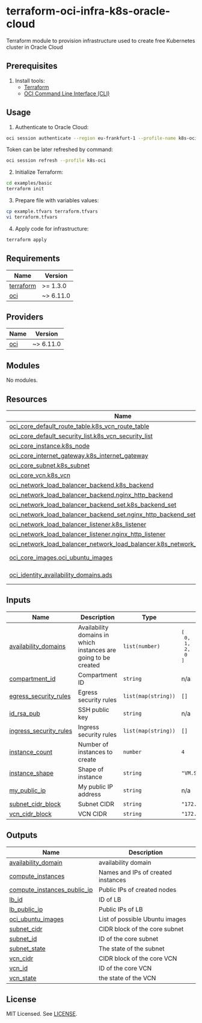 # terraform-oci-infra-k8s-oracle-cloud

Terraform module to provision infrastructure used to create free Kubernetes cluster in Oracle Cloud

## Prerequisites

1. Install tools:
   - [Terraform](https://developer.hashicorp.com/terraform/tutorials/aws-get-started/install-cli)
   - [OCI Command Line Interface (CLI)](https://docs.oracle.com/en-us/iaas/Content/API/SDKDocs/cliinstall.htm)

## Usage

1. Authenticate to Oracle Cloud:

```bash
oci session authenticate --region eu-frankfurt-1 --profile-name k8s-oci
```

Token can be later refreshed by command:

```bash
oci session refresh --profile k8s-oci
```

2. Initialize Terraform:

```bash
cd examples/basic
terraform init
```

3. Prepare file with variables values:

```bash
cp example.tfvars terraform.tfvars
vi terraform.tfvars
```

4. Apply code for infrastructure:

```bash
terraform apply
```

<!-- BEGINNING OF PRE-COMMIT-TERRAFORM DOCS HOOK -->
## Requirements

| Name | Version |
|------|---------|
| <a name="requirement_terraform"></a> [terraform](#requirement\_terraform) | >= 1.3.0 |
| <a name="requirement_oci"></a> [oci](#requirement\_oci) | ~> 6.11.0 |

## Providers

| Name | Version |
|------|---------|
| <a name="provider_oci"></a> [oci](#provider\_oci) | ~> 6.11.0 |

## Modules

No modules.

## Resources

| Name | Type |
|------|------|
| [oci_core_default_route_table.k8s_vcn_route_table](https://registry.terraform.io/providers/hashicorp/oci/latest/docs/resources/core_default_route_table) | resource |
| [oci_core_default_security_list.k8s_vcn_security_list](https://registry.terraform.io/providers/hashicorp/oci/latest/docs/resources/core_default_security_list) | resource |
| [oci_core_instance.k8s_node](https://registry.terraform.io/providers/hashicorp/oci/latest/docs/resources/core_instance) | resource |
| [oci_core_internet_gateway.k8s_internet_gateway](https://registry.terraform.io/providers/hashicorp/oci/latest/docs/resources/core_internet_gateway) | resource |
| [oci_core_subnet.k8s_subnet](https://registry.terraform.io/providers/hashicorp/oci/latest/docs/resources/core_subnet) | resource |
| [oci_core_vcn.k8s_vcn](https://registry.terraform.io/providers/hashicorp/oci/latest/docs/resources/core_vcn) | resource |
| [oci_network_load_balancer_backend.k8s_backend](https://registry.terraform.io/providers/hashicorp/oci/latest/docs/resources/network_load_balancer_backend) | resource |
| [oci_network_load_balancer_backend.nginx_http_backend](https://registry.terraform.io/providers/hashicorp/oci/latest/docs/resources/network_load_balancer_backend) | resource |
| [oci_network_load_balancer_backend_set.k8s_backend_set](https://registry.terraform.io/providers/hashicorp/oci/latest/docs/resources/network_load_balancer_backend_set) | resource |
| [oci_network_load_balancer_backend_set.nginx_http_backend_set](https://registry.terraform.io/providers/hashicorp/oci/latest/docs/resources/network_load_balancer_backend_set) | resource |
| [oci_network_load_balancer_listener.k8s_listener](https://registry.terraform.io/providers/hashicorp/oci/latest/docs/resources/network_load_balancer_listener) | resource |
| [oci_network_load_balancer_listener.nginx_http_listener](https://registry.terraform.io/providers/hashicorp/oci/latest/docs/resources/network_load_balancer_listener) | resource |
| [oci_network_load_balancer_network_load_balancer.k8s_network_load_balancer](https://registry.terraform.io/providers/hashicorp/oci/latest/docs/resources/network_load_balancer_network_load_balancer) | resource |
| [oci_core_images.oci_ubuntu_images](https://registry.terraform.io/providers/hashicorp/oci/latest/docs/data-sources/core_images) | data source |
| [oci_identity_availability_domains.ads](https://registry.terraform.io/providers/hashicorp/oci/latest/docs/data-sources/identity_availability_domains) | data source |

## Inputs

| Name | Description | Type | Default | Required |
|------|-------------|------|---------|:--------:|
| <a name="input_availability_domains"></a> [availability\_domains](#input\_availability\_domains) | Availability domains in which instances are going to be created | `list(number)` | <pre>[<br>  0,<br>  1,<br>  2,<br>  0<br>]</pre> | no |
| <a name="input_compartment_id"></a> [compartment\_id](#input\_compartment\_id) | Compartment ID | `string` | n/a | yes |
| <a name="input_egress_security_rules"></a> [egress\_security\_rules](#input\_egress\_security\_rules) | Egress security rules | `list(map(string))` | `[]` | no |
| <a name="input_id_rsa_pub"></a> [id\_rsa\_pub](#input\_id\_rsa\_pub) | SSH public key | `string` | n/a | yes |
| <a name="input_ingress_security_rules"></a> [ingress\_security\_rules](#input\_ingress\_security\_rules) | Ingress security rules | `list(map(string))` | `[]` | no |
| <a name="input_instance_count"></a> [instance\_count](#input\_instance\_count) | Number of instances to create | `number` | `4` | no |
| <a name="input_instance_shape"></a> [instance\_shape](#input\_instance\_shape) | Shape of instance | `string` | `"VM.Standard.A1.Flex"` | no |
| <a name="input_my_public_ip"></a> [my\_public\_ip](#input\_my\_public\_ip) | My public IP address | `string` | n/a | yes |
| <a name="input_subnet_cidr_block"></a> [subnet\_cidr\_block](#input\_subnet\_cidr\_block) | Subnet CIDR | `string` | `"172.16.0.0/24"` | no |
| <a name="input_vcn_cidr_block"></a> [vcn\_cidr\_block](#input\_vcn\_cidr\_block) | VCN CIDR | `string` | `"172.16.0.0/20"` | no |

## Outputs

| Name | Description |
|------|-------------|
| <a name="output_availability_domain"></a> [availability\_domain](#output\_availability\_domain) | availability domain |
| <a name="output_compute_instances"></a> [compute\_instances](#output\_compute\_instances) | Names and IPs of created instances |
| <a name="output_compute_instances_public_ip"></a> [compute\_instances\_public\_ip](#output\_compute\_instances\_public\_ip) | Public IPs of created nodes |
| <a name="output_lb_id"></a> [lb\_id](#output\_lb\_id) | ID of LB |
| <a name="output_lb_public_ip"></a> [lb\_public\_ip](#output\_lb\_public\_ip) | Public IPs of LB |
| <a name="output_oci_ubuntu_images"></a> [oci\_ubuntu\_images](#output\_oci\_ubuntu\_images) | List of possible Ubuntu images |
| <a name="output_subnet_cidr"></a> [subnet\_cidr](#output\_subnet\_cidr) | CIDR block of the core subnet |
| <a name="output_subnet_id"></a> [subnet\_id](#output\_subnet\_id) | ID of the core subnet |
| <a name="output_subnet_state"></a> [subnet\_state](#output\_subnet\_state) | The state of the subnet |
| <a name="output_vcn_cidr"></a> [vcn\_cidr](#output\_vcn\_cidr) | CIDR block of the core VCN |
| <a name="output_vcn_id"></a> [vcn\_id](#output\_vcn\_id) | ID of the core VCN |
| <a name="output_vcn_state"></a> [vcn\_state](#output\_vcn\_state) | the state of the VCN |
<!-- END OF PRE-COMMIT-TERRAFORM DOCS HOOK -->

## License

MIT Licensed. See [LICENSE](LICENSE).

